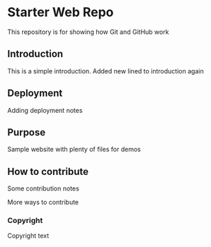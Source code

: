 # Starter Web Repo

This repository is for showing how Git and GitHub work

## Introduction

This is a simple introduction. Added new lined to introduction again

## Deployment

Adding deployment notes

## Purpose

Sample website with plenty of files for demos

## How to contribute

Some contribution notes

More ways to contribute

### Copyright

Copyright text